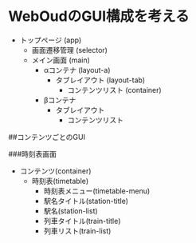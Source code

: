 # WebOudのGUI構成を考える

- トップページ (app)
  - 画面遷移管理 (selector)
  - メイン画面 (main)
    - αコンテナ (layout-a)
      - タブレイアウト (layout-tab)
        - コンテンツリスト (container)
    - βコンテナ
      - タブレイアウト
        - コンテンツリスト
    
##コンテンツごとのGUI

###時刻表画面

- コンテンツ(container)
  - 時刻表(timetable)
    - 時刻表メニュー(timetable-menu)
    - 駅名タイトル(station-title)
    - 駅名(station-list)
    - 列車タイトル(train-title)
    - 列車リスト(train-list)
